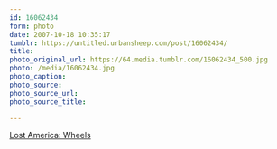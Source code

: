 ```yaml
---
id: 16062434
form: photo
date: 2007-10-18 10:35:17
tumblr: https://untitled.urbansheep.com/post/16062434/
title:
photo_original_url: https://64.media.tumblr.com/16062434_500.jpg
photo: /media/16062434.jpg
photo_caption: 
photo_source:
photo_source_url:
photo_source_title:

---
```


<p><a href="http://www.lostamerica.com/">Lost America: Wheels</a></p>
